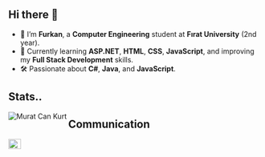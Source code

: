 ## Hi there 👋

- 🌟 I’m **Furkan**, a **Computer Engineering** student at **Fırat University** (2nd year).
- 🌱 Currently learning **ASP.NET**, **HTML**, **CSS**, **JavaScript**, and improving my **Full Stack Development** skills.
- 🛠️ Passionate about **C#**, **Java**, and **JavaScript**.


## Stats..
<img align="left" src="https://github-readme-stats.vercel.app/api/top-langs?username=FurkanKzltprk&show_icons=true&locale=en&layout=compact" alt="Murat Can Kurt"/>

## Communication
<a href="https://www.linkedin.com/in/furkan-k%C4%B1z%C4%B1ltoprak-a994121a7/" target="blank"><img align="left" src="https://raw.githubusercontent.com/rahuldkjain/github-profile-readme-generator/master/src/images/icons/Social/linked-in-alt.svg" alt="Murat Can Kurt" height="20" width="25" />




